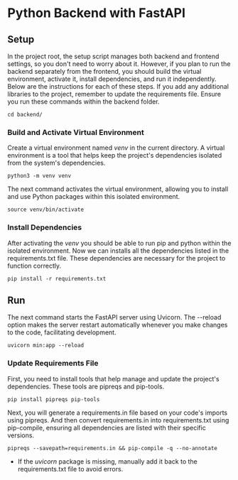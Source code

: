 # Python Backend with FastAPI

## Setup

In the project root, the setup script manages both backend and frontend settings, so you don't need to worry about it. However, if you plan to run the backend separately from the frontend, you should build the virtual environment, activate it, install dependencies, and run it independently. Below are the instructions for each of these steps. If you add any additional libraries to the project, remember to update the requirements file. Ensure you run these commands within the backend folder.

```shell
cd backend/
```

### Build and Activate Virtual Environment

Create a virtual environment named _venv_ in the current directory. A virtual environment is a tool that helps keep the project's dependencies isolated from the system's dependencies.

```shell
python3 -m venv venv
```

The next command activates the virtual environment, allowing you to install and use Python packages within this isolated environment.

```shell
source venv/bin/activate
```

### Install Dependencies

After activating the _venv_ you should be able to run pip and python within the isolated  environment. Now we can installs all the dependencies listed in the requirements.txt file. These dependencies are necessary for the project to function correctly.

```shell
pip install -r requirements.txt
```

## Run

The next command starts the FastAPI server using Uvicorn. The --reload option makes the server restart automatically whenever you make changes to the code, facilitating development.

```shell
uvicorn min:app --reload
```

### Update Requirements File

First, you need to install tools that help manage and update the project's dependencies. These tools are pipreqs and pip-tools.

```shell
pip install pipreqs pip-tools
```

Next, you will generate a requirements.in file based on your code's imports using pipreqs. And then convert requirements.in into requirements.txt using pip-compile, ensuring all dependencies are listed with their specific versions.

```shell
pipreqs --savepath=requirements.in && pip-compile -q --no-annotate
```

- If the _uvicorn_ package is missing, manually add it back to the requirements.txt file to avoid errors.
